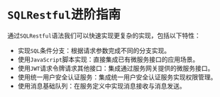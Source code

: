 # `SQLRestful`进阶指南

通过`SQLRestful`语法我们可以快速实现更复杂的实现，包括以下特性：

* 实现`SQL`条件分支：根据请求参数完成不同的分支实现。
* 使用`JavaScript`脚本实现：直接集成已有微服务接口的应用场景。
* 使用`JWT`请求令牌请求其他接口：集成通过服务网关提供的微服务接口。
* 使用统一用户安全认证服务：集成统一用户安全认证服务实现权限管理。
* 使用消息基础队列：在服务定义中实现消息接收与消息发送。

